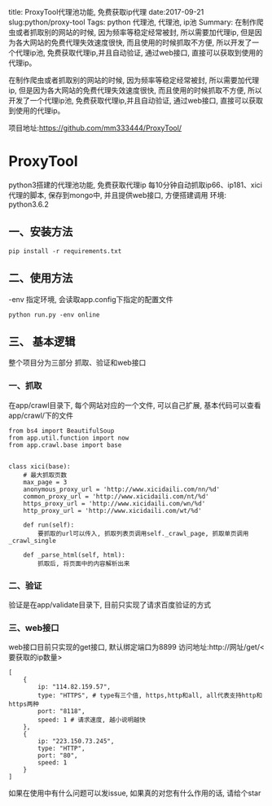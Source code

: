 title: ProxyTool代理池功能, 免费获取ip代理
date:2017-09-21
slug:python/proxy-tool
Tags: python 代理池, 代理池, ip池
Summary: 在制作爬虫或者抓取别的网站的时候, 因为频率等稳定经常被封, 所以需要加代理ip, 但是因为各大网站的免费代理失效速度很快, 而且使用的时候抓取不方便, 所以开发了一个代理ip池, 免费获取代理ip,并且自动验证, 通过web接口, 直接可以获取到使用的代理ip。

在制作爬虫或者抓取别的网站的时候, 因为频率等稳定经常被封, 所以需要加代理ip, 但是因为各大网站的免费代理失效速度很快, 而且使用的时候抓取不方便, 所以开发了一个代理ip池, 免费获取代理ip,并且自动验证, 通过web接口, 直接可以获取到使用的代理ip。

项目地址:https://github.com/mm333444/ProxyTool/

# ProxyTool
python3搭建的代理池功能, 免费获取代理ip 每10分钟自动抓取ip66、ip181、xici代理的脚本, 保存到mongo中, 并且提供web接口, 方便搭建调用
环境: python3.6.2
## 一、安装方法
```
pip install -r requirements.txt
```

## 二、使用方法
-env 指定环境, 会读取app.config下指定的配置文件
```
python run.py -env online
```

## 三、 基本逻辑
整个项目分为三部分 抓取、验证和web接口
### 一、抓取
在app/crawl目录下, 每个网站对应的一个文件, 可以自己扩展, 基本代码可以查看app/crawl/下的文件
```
from bs4 import BeautifulSoup
from app.util.function import now
from app.crawl.base import base


class xici(base):
    # 最大抓取页数
    max_page = 3
    anonymous_proxy_url = 'http://www.xicidaili.com/nn/%d'
    common_proxy_url = 'http://www.xicidaili.com/nt/%d'
    https_proxy_url = 'http://www.xicidaili.com/wn/%d'
    http_proxy_url = 'http://www.xicidaili.com/wt/%d'

    def run(self):
        要抓取的url可以传入, 抓取列表页调用self._crawl_page, 抓取单页调用_crawl_single

    def _parse_html(self, html):
        抓取后, 将页面中的内容解析出来
```

### 二、验证
验证是在app/validate目录下, 目前只实现了请求百度验证的方式

### 三、web接口
web接口目前只实现的get接口, 默认绑定端口为8899
访问地址:http://网址/get/<要获取的ip数量>
```
[
    {
        ip: "114.82.159.57",
        type: "HTTPS", # type有三个值, https,http和all, all代表支持http和https两种
        port: "8118",
        speed: 1 # 请求速度, 越小说明越快
    },
    {
        ip: "223.150.73.245",
        type: "HTTP",
        port: "80",
        speed: 1
    }
]
```

如果在使用中有什么问题可以发issue, 如果真的对您有什么作用的话, 请给个star
